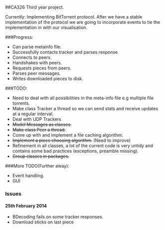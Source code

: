 ##CA326 Third year project.

Currently: Implementing BitTorrent protocol.
After we have a stable implementation of the protocol we are going to incorporate events to tie the implementation in with our visualisation.

###Progress:
- Can parse metainfo file.
- Successfully contacts tracker and parses response
- Connects to peers.
- Handshakes with peers.
- Requests pieces from peers.
- Parses peer messages.
- Writes downloaded pieces to disk.

###TODO:
- Need to deal with all possibilities in the meta-info file e.g multiple file torrents.
- Make class Tracker a thread so we can send stats and receive updates at a regular interval.
- Deal with UDP Trackers
- ~~Model Messages as classes.~~
- ~~Make class Peer a thread.~~
- Come up with and implement a file caching algorithm.
- ~~Implement a piece choosing algorithm.~~ (Need to improve)
- Refinement in all classes, a lot of the current code is very untidy and contains some bad practices (exceptions, preamble missing).
- ~~Group classes in packages.~~

###More TODO(Further away):
- Event handling.
- GUI

### Issues
#### 25th February 2014
- BDecoding fails on some tracker responses.
- Download sticks on last piece
